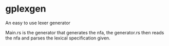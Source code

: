 # gplexgen
An easy to use lexer generator

Main.rs is the generator that generates the nfa, the generator.rs then reads the nfa and parses the lexical specification given.